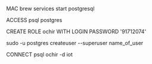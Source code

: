 
MAC
brew services start postgresql

ACCESS
psql postgres

CREATE ROLE ochir WITH LOGIN PASSWORD '91712074'

sudo -u postgres createuser --superuser name_of_user


CONNECT
psql ochir -d iot